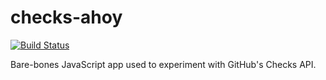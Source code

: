 # checks-ahoy

[![Build Status](https://dev.azure.com/aswilso/Checks%20Ahoy/_apis/build/status/smashwilson.checks-ahoy)](https://dev.azure.com/aswilso/Checks%20Ahoy/_build/latest?definitionId=1)

Bare-bones JavaScript app used to experiment with GitHub's Checks API.

